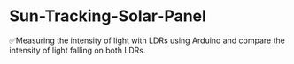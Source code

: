 # Sun-Tracking-Solar-Panel
✅Measuring the intensity of light with LDRs using Arduino and compare the intensity of light falling on both LDRs.
